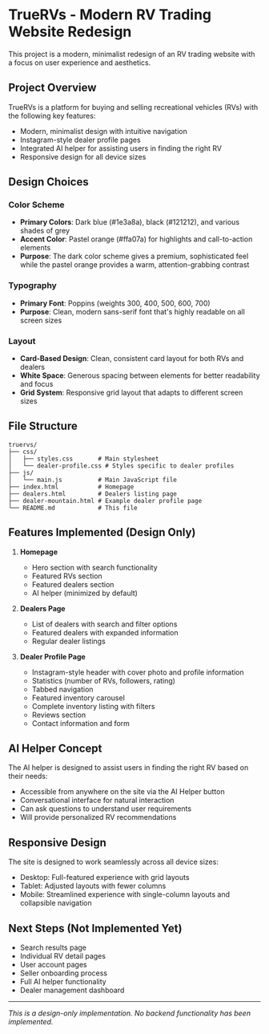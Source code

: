 # TrueRVs - Modern RV Trading Website Redesign

This project is a modern, minimalist redesign of an RV trading website with a focus on user experience and aesthetics.

## Project Overview

TrueRVs is a platform for buying and selling recreational vehicles (RVs) with the following key features:

- Modern, minimalist design with intuitive navigation
- Instagram-style dealer profile pages
- Integrated AI helper for assisting users in finding the right RV
- Responsive design for all device sizes

## Design Choices

### Color Scheme
- **Primary Colors**: Dark blue (#1e3a8a), black (#121212), and various shades of grey
- **Accent Color**: Pastel orange (#ffa07a) for highlights and call-to-action elements
- **Purpose**: The dark color scheme gives a premium, sophisticated feel while the pastel orange provides a warm, attention-grabbing contrast

### Typography
- **Primary Font**: Poppins (weights 300, 400, 500, 600, 700)
- **Purpose**: Clean, modern sans-serif font that's highly readable on all screen sizes

### Layout
- **Card-Based Design**: Clean, consistent card layout for both RVs and dealers
- **White Space**: Generous spacing between elements for better readability and focus
- **Grid System**: Responsive grid layout that adapts to different screen sizes

## File Structure

```
truervs/
├── css/
│   ├── styles.css       # Main stylesheet
│   └── dealer-profile.css # Styles specific to dealer profiles
├── js/
│   └── main.js          # Main JavaScript file
├── index.html           # Homepage
├── dealers.html         # Dealers listing page
├── dealer-mountain.html # Example dealer profile page
└── README.md            # This file
```

## Features Implemented (Design Only)

1. **Homepage**
   - Hero section with search functionality
   - Featured RVs section
   - Featured dealers section
   - AI helper (minimized by default)

2. **Dealers Page**
   - List of dealers with search and filter options
   - Featured dealers with expanded information
   - Regular dealer listings

3. **Dealer Profile Page**
   - Instagram-style header with cover photo and profile information
   - Statistics (number of RVs, followers, rating)
   - Tabbed navigation
   - Featured inventory carousel
   - Complete inventory listing with filters
   - Reviews section
   - Contact information and form

## AI Helper Concept

The AI helper is designed to assist users in finding the right RV based on their needs:
- Accessible from anywhere on the site via the AI Helper button
- Conversational interface for natural interaction
- Can ask questions to understand user requirements
- Will provide personalized RV recommendations

## Responsive Design

The site is designed to work seamlessly across all device sizes:
- Desktop: Full-featured experience with grid layouts
- Tablet: Adjusted layouts with fewer columns
- Mobile: Streamlined experience with single-column layouts and collapsible navigation

## Next Steps (Not Implemented Yet)

- Search results page
- Individual RV detail pages
- User account pages
- Seller onboarding process
- Full AI helper functionality
- Dealer management dashboard

---

*This is a design-only implementation. No backend functionality has been implemented.* 